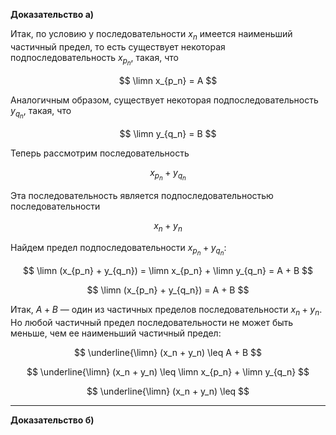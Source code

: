 **Доказательство а)**

Итак, по условию у последовательности $x_n$ имеется наименьший частичный предел, то есть существует некоторая подпоследовательность $x_{p_n}$, такая, что

$$ \limn x_{p_n} = A $$

Аналогичным образом, существует некоторая подпоследовательность $y_{q_n}$, такая, что

$$ \limn y_{q_n} = B $$

Теперь рассмотрим последовательность

$$ x_{p_n} + y_{q_n} $$

Эта последовательность является подпоследовательностью последовательности

$$ x_n + y_n $$

Найдем предел подпоследовательности $x_{p_n} + y_{q_n}$:

$$ \limn (x_{p_n} + y_{q_n}) = \limn x_{p_n} + \limn y_{q_n} = A + B $$

$$ \limn (x_{p_n} + y_{q_n}) = A + B $$

Итак, $A+B$ — один из частичных пределов последовательности $x_n + y_n$. Но любой частичный предел последовательности не может быть меньше, чем ее наименьший частичный предел:

$$ \underline{\limn} (x_n + y_n) \leq A + B $$

$$ \underline{\limn} (x_n + y_n) \leq \limn x_{p_n} + \limn y_{q_n} $$

$$ \underline{\limn} (x_n + y_n) \leq  $$

---

**Доказательство б)**